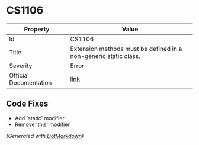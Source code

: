 # CS1106

| Property               | Value                                                              |
| ---------------------- | ------------------------------------------------------------------ |
| Id                     | CS1106                                                             |
| Title                  | Extension methods must be defined in a non\-generic static class\. |
| Severity               | Error                                                              |
| Official Documentation | [link](http://docs.microsoft.com/en-us/dotnet/csharp/misc/cs1106)  |

## Code Fixes

* Add 'static' modifier
* Remove 'this' modifier


*\(Generated with [DotMarkdown](http://github.com/JosefPihrt/DotMarkdown)\)*